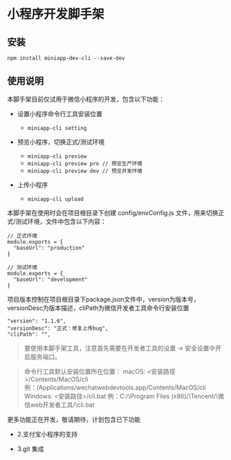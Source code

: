 # 小程序开发脚手架

## 安装

`npm install miniapp-dev-cli --save-dev`

## 使用说明

本脚手架目前仅试用于微信小程序的开发，包含以下功能：

- 设置小程序命令行工具安装位置

  - `miniapp-cli setting`

- 预览小程序，切换正式/测试环境

  - `miniapp-cli preview`
  - `miniapp-cli preview pro // 预览生产环境`
  - `miniapp-cli preview dev // 预览开发环境`

- 上传小程序

  - `miniapp-cli upload`

本脚手架在使用时会在项目根目录下创建 config/envConfig.js 文件，用来切换正式/测试环境，文件中包含以下内容：

```
// 正式环境
module.exports = {
  "baseUrl": "production"
}

// 测试环境
module.exports = {
  "baseUrl": "development"
}
```
项目版本控制在项目根目录下package.json文件中，version为版本号，versionDesc为版本描述，cliPath为微信开发者工具命令行安装位置

```
"version": "1.1.6",
"versionDesc": "正式：修复上传bug",
"cliPath": "",
```


> 要使用本脚手架工具，注意首先需要在开发者工具的设置 -> 安全设置中开启服务端口。

> 命令行工具默认安装位置所在位置：
> macOS: <安装路径>/Contents/MacOS/cli 
> 例：/Applications/wechatwebdevtools.app/Contents/MacOS/cli
> Windows: <安装路径>/cli.bat 
> 例：C:/\Program Files (x86)/\Tencent/\微信web开发者工具/\cli.bat

更多功能正在开发，敬请期待，计划包含已下功能

- 2.支付宝小程序的支持

- 3.git 集成
